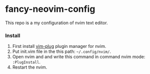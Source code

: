 # fancy-neovim-config
This repo is a my configuration of nvim text editor.

### Install
1. First install [vim-plug](https://github.com/junegunn/vim-plug) plugin manager for nvim.
2. Put init.vim file in the this path: `~/.config/nvim/`.
3. Open nvim and and write this command in command nvim mode: `:PlugInstall`.
4. Restart the nvim.
